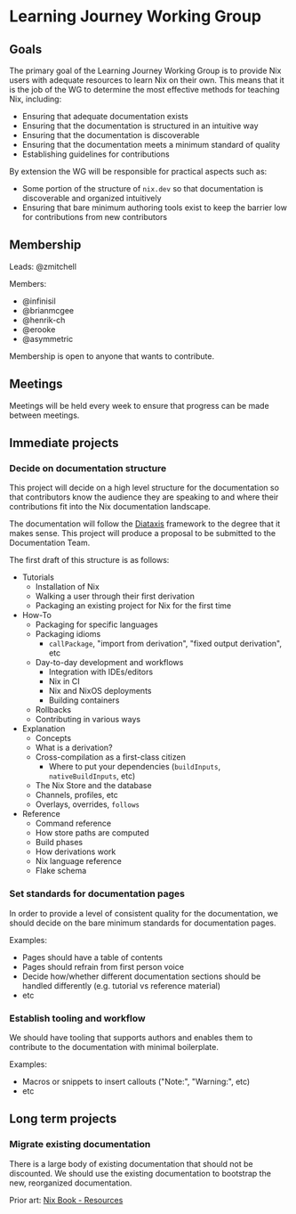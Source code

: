 # Learning Journey Working Group

## Goals
The primary goal of the Learning Journey Working Group is to provide Nix users with adequate resources to learn Nix on their own. This means that it is the job of the WG to determine the most effective methods for teaching Nix, including:
- Ensuring that adequate documentation exists
- Ensuring that the documentation is structured in an intuitive way
- Ensuring that the documentation is discoverable
- Ensuring that the documentation meets a minimum standard of quality
- Establishing guidelines for contributions

By extension the WG will be responsible for practical aspects such as:
- Some portion of the structure of `nix.dev` so that documentation is discoverable and organized intuitively
- Ensuring that bare minimum authoring tools exist to keep the barrier low for contributions from new contributors

## Membership
Leads: @zmitchell

Members:
- @infinisil
- @brianmcgee 
- @henrik-ch
- @erooke
- @asymmetric

Membership is open to anyone that wants to contribute.

## Meetings
Meetings will be held every week to ensure that progress can be made between meetings.

## Immediate projects
### Decide on documentation structure
This project will decide on a high level structure for the documentation so that contributors know the audience they are speaking to and where their contributions fit into the Nix documentation landscape.

The documentation will follow the [Diataxis](https://diataxis.fr) framework to the degree that it makes sense. This project will produce a proposal to be submitted to the Documentation Team.

The first draft of this structure is as follows:
- Tutorials
    - Installation of Nix
    - Walking a user through their first derivation
    - Packaging an existing project for Nix for the first time
- How-To
    - Packaging for specific languages
    - Packaging idioms
        - `callPackage`, "import from derivation", "fixed output derivation", etc
    - Day-to-day development and workflows
        - Integration with IDEs/editors
        - Nix in CI
        - Nix and NixOS deployments
        - Building containers
    - Rollbacks
    - Contributing in various ways
- Explanation
    - Concepts
    - What is a derivation?
    - Cross-compilation as a first-class citizen
        - Where to put your dependencies (`buildInputs`, `nativeBuildInputs`, etc)
    - The Nix Store and the database
    - Channels, profiles, etc
    - Overlays, overrides, `follows`
- Reference
    - Command reference
    - How store paths are computed
    - Build phases
    - How derivations work
    - Nix language reference
    - Flake schema

### Set standards for documentation pages
In order to provide a level of consistent quality for the documentation, we should decide on the bare minimum standards for documentation pages.

Examples:
- Pages should have a table of contents
- Pages should refrain from first person voice
- Decide how/whether different documentation sections should be handled differently (e.g. tutorial vs reference material)
- etc

### Establish tooling and workflow
We should have tooling that supports authors and enables them to contribute to the documentation with minimal boilerplate.

Examples:
- Macros or snippets to insert callouts ("Note:", "Warning:", etc)
- etc

## Long term projects
### Migrate existing documentation
There is a large body of existing documentation that should not be discounted. We should use the existing documentation to bootstrap the new, reorganized documentation.

Prior art: [Nix Book - Resources](https://github.com/NixOS/nix-book/blob/main/resources.md)
